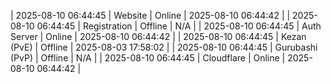| 2025-08-10 06:44:45 | Website | Online | 2025-08-10 06:44:42 |
| 2025-08-10 06:44:45 | Registration | Offline | N/A |
| 2025-08-10 06:44:45 | Auth Server | Online | 2025-08-10 06:44:42 |
| 2025-08-10 06:44:45 | Kezan (PvE) | Offline | 2025-08-03 17:58:02 |
| 2025-08-10 06:44:45 | Gurubashi (PvP) | Offline | N/A |
| 2025-08-10 06:44:45 | Cloudflare | Online | 2025-08-10 06:44:42 |
